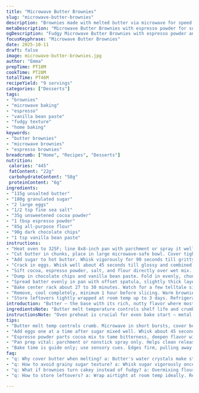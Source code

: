 ```yaml
---
title: "Microwave Butter Brownies"
slug: "microwave-butter-brownies"
description: "Brownies made with melted butter via microwave for speed and texture, using slightly changed ratios to balance moisture and crumb. Cocoa powder swapped for part espresso powder for subtle depth. Sugar cut by 5%. Vanilla bean paste instead of extract. Cook times adjusted around 28 minutes, checking center for soft set doneness. Pan prepped with parchment or spray to avoid sticking. Batter stirred gently to keep fudgy density. Cooling crucial to stop carryover cooking. Storage tips to maintain chewiness at room temp wrapped airtight. Sensory clues emphasized over times. Finds from trial runs included preventing butter splatter by covering bowl during melting and whisking sugar thoroughly for smooth mix. Solid home brownie with adult notes and manageable prep."
metaDescription: "Microwave Butter Brownies with espresso powder for subtle depth. Fudgy dense crumb, careful folding, cooling crucial. Quick melt, watch for jiggle doneness cues."
ogDescription: "Fudgy Microwave Butter Brownies with espresso powder and vanilla bean paste. Watch for edges pulling, matte cracks, gentle jiggle for right bake."
focusKeyphrase: "Microwave Butter Brownies"
date: 2025-10-11
draft: false
image: microwave-butter-brownies.jpg
author: "Emma"
prepTime: PT18M
cookTime: PT28M
totalTime: PT46M
recipeYield: "9 servings"
categories: ["Desserts"]
tags:
- "brownies"
- "microwave baking"
- "espresso"
- "vanilla bean paste"
- "fudgy texture"
- "home baking"
keywords:
- "butter brownies"
- "microwave brownies"
- "espresso brownies"
breadcrumb: ["Home", "Recipes", "Desserts"]
nutrition: 
 calories: "445"
 fatContent: "22g"
 carbohydrateContent: "58g"
 proteinContent: "6g"
ingredients:
- "115g unsalted butter"
- "180g granulated sugar"
- "2 large eggs"
- "1/2 tsp fine sea salt"
- "35g unsweetened cocoa powder"
- "1 tbsp espresso powder"
- "85g all-purpose flour"
- "90g dark chocolate chips"
- "1 tsp vanilla bean paste"
instructions:
- "Heat oven to 325F; line 8x8-inch pan with parchment or spray it well. Set aside. Aluminum pans speed heat transfer; don't swap to glass unless adjusting time."
- "Cut butter in chunks, place in large microwave-safe bowl. Cover tightly with microwave-safe plate or paper towels (butter can explode from steam). Microwave on high 50 sec intervals, stirring gently between until fully melted and just shy of hot to touch. Hotter melts faster sugar."
- "Add sugar to hot butter. Whisk vigorously for 90 seconds till gritty sugar particles dissolve slightly. This step crucial for structure; skips grainy texture."
- "Crack in eggs. Whisk well about 45 seconds till glossy and combined. Don't overbeat or they'll trap air, drying results."
- "Sift cocoa, espresso powder, salt, and flour directly over wet mix. Fold carefully with spatula. Stop as soon as no flour streaks remain. Overmix kills fudginess, makes cakey."
- "Dump in chocolate chips and vanilla bean paste. Fold in evenly, chunk chocolate is for pockets of molten bites. Bean paste stronger than extract; a nice twist."
- "Spread batter evenly in pan with offset spatula, slightly thick layer. Tap pan lightly on counter to settle without air bubbles."
- "Bake center rack about 27 to 30 minutes. Watch for a few telltale signs: edges will firm and pull slightly from pan; top looks matte but cracks form gently on surface; middle jiggles if nudged but is not loose liquid. Doneness is about tacky, not dry."
- "Remove, cool completely, minimum 1 hour before slicing. Warm brownies crumble under knife or stick if cut too soon."
- "Store leftovers tightly wrapped at room temp up to 3 days. Refrigeration dries them out fast. Rewarm in microwave in 5-second bursts for gooey revival."
introduction: "Butter — the base with its rich, nutty flavor where most go wrong like rushing melt or uneven sugar incorporation. Learned over years: cover butter in microwave, hit in short bursts, keep eye on texture changes. Sugar whisking here matters — not just dump. Folding is king. Cocoa powder’s bitterness? Tamed by espresso powder’s robust depth without coffee punch. Vanilla bean paste beats mediocre extract every time with subtle aromatic punch. Tried many combos; this one nails fudge with crumb balance every time. Oven’s heat imagining a slow dance — not a sprint. Edges firming first, center jiggles still — classic guides that can’t be beaten by clock alone. If it’s dry or crumbly, chances are overbaked or scaffolded wrong. Resting is not optional. Patience makes the later gooey melt moments. I even learned, don’t skip jitters of pan tapping to avoid air holes. Brownies with soul, no fluff, just experience baked inside."
ingredientsNote: "Butter melt temperature controls shelf life and crumb. Using unsalted butter lets you tweak salt level to taste. Sugar lowered by 5% to avoid cloying sweetness — feel free to go higher or swap part for brown sugar for chewier texture but watch moisture. Cocoa mix includes espresso powder to boost chocolate flavor complexity. Swap it with brewed instant coffee if must; avoid instant drink powders with additives. Flour measure slightly reduced for fudginess but can be bumped for cakier outcome. Vanilla bean paste instead of extract gives that genuine aromatic lift; if unavailable, swap for 2 tsp extract or scrape bean seeds. Dark chocolate chips add melt pockets; sub with chopped bittersweet chocolate chunks for uneven, artisan bites. Salt is fine sea salt to disperse flavor evenly. Adjust if using flaked or kosher salt. For gluten-free, replace flour with 1:1 GF blend but monitor wetness. Nonstick spray or parchment key to clean release and intact brownies."
instructionsNote: "Oven preheat is crucial for even bake start — metal pan preferred for conduction; glass pans require 5–7 extra minutes, check close. Cover butter each microwave blast to avoid splatter — butter’s water crystals explode otherwise. Whisk sugar with melted butter to start dissolving sugar crystals for smooth batter. Don’t rush fold in dry ingredients — overmix wrecks fudginess by developing gluten. Chocolate chips fold last to keep pockets rather than melting into batter. Spreading batter evenly ensures consistent baking; tap pan on counter helps air escape for dense texture. The jiggle test during baking beats timers every time. Edges pull away slightly when nearing done; center might look soft but no liquid. Cooling is key. If skipped, brownies can crumble or stick while slicing. Store airtight, avoid fridge which dries the texture. Rewarm gently before serving to regain melty sensation."
tips:
- "Butter melt temp controls crumb. Microwave in short bursts, cover bowl each time - prevents splatter, steam explosions. Watch texture shifts closely. Too hot loses structure; too cold means lumpy mix. Gritty sugar dissolves best in warm butter - whisk vigorously at this stage. Skipping this yields grainy crumbs."
- "Add eggs one at a time after sugar mixed well. Whisk about 45 seconds max. Overbeating traps air - dries out brownies. Aim for glossy, even wet mix. Folding dry ingreds needs light touch. Stop as soon as flour streaks vanish. Overmix creates cakey crumb, loses fudgy feel."
- "Espresso powder parts cocoa mix to tame bitterness, deepen flavor without coffee punch. Possible swap: brewed instant coffee, avoid instant drinks with additives that alter taste. Vanilla bean paste stronger than extract, adds aromatic lift. If missing, 2 tsp extract or vanilla seeds scraped in works."
- "Pan prep vital: parchment or nonstick spray only. Helps clean release and intact square edges. Tap batter after spreading to settle, remove air pockets. Air holes cause uneven crumb and baking. Metal pans better conductor than glass. Glass = add 5-7 minutes bake, watch closely."
- "Bake time is guide only; use sensory cues. Edges firm, pulling away slightly; top matte and cracking gently. Center jiggles but not liquid. Brownies taken too soon crumble when cutting. Cool completely, minimum 1 hour. Store wrapped at room temp max 3 days, fridge dries fast. Reheat in bursts carefully."
faq:
- "q: Why cover butter when melting? a: Butter's water crystals make steam - splatter risk high. Covering prevents mess, ensures even melt. Microwave in bursts helps control temp, avoid scorching. Hotter butter loosens sugar faster but watch closely."
- "q: How to avoid grainy sugar texture? a: Whisk sugar vigorously once added to hot butter till gritty crystals start dissolving. Takes about 90 seconds. Skipping means grainy brownies, uneven crumb. Sugar and butter must bond early for structure."
- "q: What if brownies turn cakey instead of fudgy? a: Overmixing flour is main culprit; gluten develops. Fold gently until no flour streaks. Also check flour amount; slightly reduced here for fudginess. More flour = cakey. Air trapped from beating eggs too much dries texture."
- "q: How to store leftovers? a: Wrap airtight at room temp ideally. Refrigeration dries out fast, changes texture. Up to 3 days max. Reheat gently in microwave short bursts to revive gooey center. Baking soda or plastic wrap tight seal helps retain moisture."

---
```

